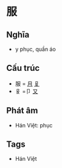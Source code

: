 # 服

## Nghĩa

* y phục, quần áo

## Cấu trúc
* 服 = [月](月.md) [𠬝](𠬝.md)
* 𠬝 =卩 [又](又.md)

## Phát âm

* Hán Việt: phục

## Tags
* Hán Việt

<script>window.HANZI_FIELD='服';</script>

